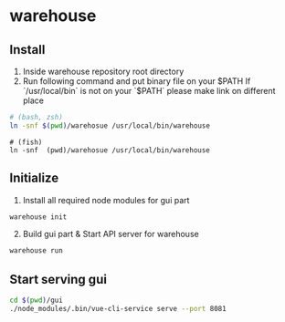 # warehouse

## Install
1. Inside warehouse repository root directory
2. Run following command and put binary file on your $PATH
   If `/usr/local/bin` is not on your `$PATH` please make link on different place
```bash
# (bash, zsh)
ln -snf $(pwd)/warehosue /usr/local/bin/warehouse
```
```fish
# (fish)
ln -snf  (pwd)/warehosue /usr/local/bin/warehouse
```

## Initialize
1. Install all required node modules for gui part
```bash
warehouse init
```

2. Build gui part & Start API server for warehouse
```bash
warehouse run
```

## Start serving gui
```bash
cd $(pwd)/gui
./node_modules/.bin/vue-cli-service serve --port 8081
```
